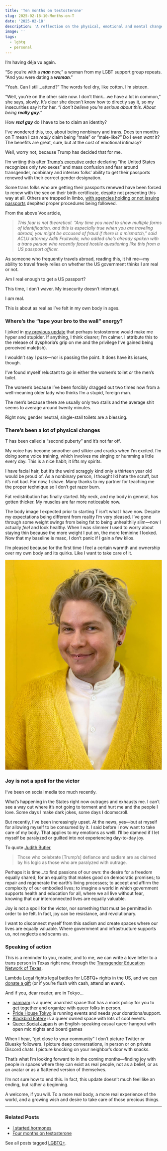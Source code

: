 ```yaml
---
title: 'Ten months on testosterone'
slug: 2025-02-18-10-Months-on-T
date: '2025-02-18'
description: 'A reflection on the physical, emotional and mental changes of being on T for ten months. Resistance is power.'
image: ''
tags:
  - lgbtq
  - personal
---
```


I’m having déja vu again.

“So you’re with a ***man*** now,” a woman from my LGBT support group repeats. “And you were dating a ***woman***.”

“Yeah. Can I still…attend?” The words feel dry, like cotton. I’m sixteen.

“Well, you’re on the other side now. I don’t think…we have a lot in common,” she says, slowly. It’s clear she doesn’t know how to directly say it, so my insecurities say it for her. *“I don’t believe you’re serious about this. About being **really gay**.”*

How ***real gay*** do I have to be to claim an identity?

I’ve wondered this, too, about being nonbinary and trans. Does ten months on T mean I can *really* claim being “male” or “male-like?” Do I even *want* it? The benefits are great, sure, but at the cost of emotional intimacy?

Well, worry not, because Trump has decided that for me.

I’m writing this after [Trump’s executive order](https://www.whitehouse.gov/presidential-actions/2025/01/defending-women-from-gender-ideology-extremism-and-restoring-biological-truth-to-the-federal-government/) declaring “the United States recognizes only two sexes” and mass confusion and fear around transgender, nonbinary and intersex folks’ ability to get their passports renewed with their correct gender designation.

Some trans folks who are getting their passports renewed have been forced to renew with the sex on their birth certificate, despite not presenting this way at all. Others are trapped in limbo, [with agencies holding or not issuing passports](https://www.vox.com/politics/399502/transgender-passports-lgbtq-trump-marco-rubio-travel-gender) despited proper procedures being followed.

From the above Vox article,

> *This fear is not theoretical. “Any time you need to show multiple forms of identification, and this is especially true when you are traveling abroad, you might be accused of fraud if there is a mismatch,” said ACLU attorney Aditi Fruitwala, who added she’s already spoken with a trans person who recently faced hostile questioning like this from a US passport officer.*
>

As someone who frequently travels abroad, reading this, it hit me—my ability to travel freely relies on whether the US government thinks I am real or not.

Am I real enough to get a US passport?

This time, I don’t waver. My insecurity doesn’t interrupt.

I *am* real.

This is about as real as I’ve felt in my own body in ages.

### Where’s the “tape your bro to the wall” energy?

I joked in [my previous update](/blog/posts/2024-07-09-Hormones-Retro) that perhaps testosterone would make me hyper and stupider. If anything, I think clearer; I’m calmer. I attribute this to the release of dysphoria’s grip on me and the privilege I’ve gained being perceived male(ish).

I wouldn’t say I *pass*—nor is passing the point. It does have its issues, though.

I’ve found myself reluctant to go in either the women’s toilet *or* the men’s toilet.

The women’s because I’ve been forcibly dragged out two times now from a well-meaning older lady who thinks I’m a stupid, foreign man.

The men’s because there are usually only two stalls and the average shit seems to average around twenty minutes.

Right now, gender neutral, single-stall toilets are a blessing.

### There’s been a lot of physical changes

T has been called a “second puberty” and it’s not far off.

My voice has become smoother and silkier and cracks when I’m excited. I’m doing some voice training, which involves me singing or humming a little every day. This is a nice habit; it lifts my spirits.

I have facial hair, but it’s the weird scraggly kind only a thirteen year old would be proud of. As a nonbinary person, I thought I’d hate the scruff, but it’s not bad. For now, I shave. Many thanks to my partner for teaching me the proper technique so I don’t get razor burn.

Fat redistribution has finally started. My neck, and my body in general, has gotten thicker. My muscles are far more noticeable now.

The body image I expected prior to starting T isn’t what I have now. Despite my expectations being different from reality I’m very pleased. I’ve gone through some weight swings from being fat to being unhealthily slim—now I actually *feel* and look healthy. When I was slimmer I used to worry about staying thin because the more weight I put on, the more feminine I looked. Now that my baseline is masc, I don’t panic if I gain a few kilos.

I’m pleased because for the first time I feel a certain warmth and ownership over my own body and its quirks. Like I want to take care of it.

![An image of the author. They are wearing a yellow cardigan in front of a yellow wall and smiling coyly.](cj-10.png)

### Joy is not a spoil for the victor

I’ve been on social media too much recently.

What’s happening in the States right now outrages and exhausts me. I can’t see a way out where it’s not going to torment and hurt me and the people I love. Some days I make dark jokes, some days I doomscroll.

But recently, I’ve been increasingly upset. At the news, yes—but at myself for allowing myself to be consumed by it. I said before I now want to take care of my body. That applies to my emotions as welll. I’ll be damned if I let myself be paralyzed or guilted into not experiencing day-to-day joy.

To quote [Judith Butler](https://www.theguardian.com/commentisfree/2025/feb/06/trump-sadism-judith-butler),

> Those who celebrate [Trump’s] defiance and sadism are as claimed by his logic as those who are paralyzed with outrage.

Perhaps it is time…to find passions of our own: the desire for a freedom equally shared; for an equality that makes good on democratic promises; to repair and regenerate the earth’s living processes; to accept and affirm the complexity of our embodied lives; to imagine a world in which government supports health and education for all, where we all live without fear, knowing that our interconnected lives are equally valuable.
>

Joy is not a spoil for the victor, nor something that must be permitted in order to be felt. In fact, joy can be resistance, and revolutionary.

I want to disconnect myself from this sadism and create spaces where our lives are equally valuable. Where government and infrastructure supports us, not neglects and scams us.

### Speaking of action

This is a reminder to you, reader, and to me, we can write a love letter to a trans person in Texas right now, through the [Transgender Education Network of Texas](https://www.transtexas.org/love-letters).

Lambda Legal fights legal battles for LGBTQ+ rights in the US, and we [can donate a gift](https://lambdalegal.org/ways-to-give/) (or if you’re flush with cash, attend an event).

And if you, dear reader, are in Tokyo…

- [namnam](https://lambdalegal.org/ways-to-give/) is a queer, anarchist space that has a mask policy for you to get together and organize with queer folks in person.
- [Pride House Tokyo](https://www.instagram.com/pridehousetokyo/?hl=en) is running events and needs your donations/support.
- [Blackbird Eatery](https://www.instagram.com/black_bird_tokyo/?hl=en) is a queer owned space with lots of cool events.
- [Queer Social Japan](https://www.instagram.com/queersocialjapan/) is an English-speaking casual queer hangout with open mic nights and board games

When I hear, “get close to your community” I don’t picture Twitter or Bluesky followers. I picture deep conversations, in person or on private Discord chats. I picture knocking on your neighbor’s door with snacks.

That’s what I’m looking forward to in the coming months—finding joy with people in spaces where they can exist as real people, not as a belief, or as an avatar or as a flattened version of themselves.

I’m not sure how to end this. In fact, this update doesn’t much feel like an ending, but rather a beginning.

A welcome, if you will. To a more real body, a more real experience of the world, and a growing wish and desire to take care of those precious things.

---

### Related Posts

- [I started hormones](/blog/posts/2024-01-16-I-started-hormones/)
- [Four months on testosterone](/blog/posts/2024-07-09-Hormones-Retro)

See all posts tagged [LGBTQ+](/tags/lgbtq/).
